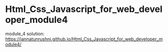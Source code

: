 # Html_Css_Javascript_for_web_developer_module4

module_4 solution: https://jannatunrushni.github.io/Html_Css_Javascript_for_web_developer_module4/
